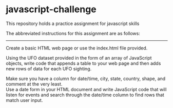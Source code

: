 # javascript-challenge
This repository holds a practice assignment for javascript skills  

The abbreviated instructions for this assignment are as follows:  

------------------------------------------------------------------  

Create a basic HTML web page or use the index.html file provided.  

Using the UFO dataset provided in the form of an array of JavaScript objects, write code that appends a table to your web page and   then adds new rows of data for each UFO sighting.  

Make sure you have a column for date/time, city, state, country, shape, and comment at the very least.  
Use a date form in your HTML document and write JavaScript code that will listen for events and search through the date/time column to find rows that match user input.
